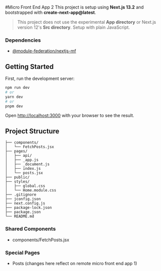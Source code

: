 #Micro Front End App 2
This project is setup using **Next.js 13.2** and bootstrapped with **create-next-app@latest**.

> This project does not use the experimental **App directory** or Next.js version 12's **Src directory**. Setup with plain JavaScript.

### Dependencies
- [@module-federation/nextjs-mf](https://www.npmjs.com/package/@module-federation/nextjs-mf)

## Getting Started

First, run the development server:

```bash
npm run dev
# or
yarn dev
# or
pnpm dev
```

Open [http://localhost:3000](http://localhost:3000) with your browser to see the result.

## Project Structure
```
├── components/
│   └── FetchPosts.jsx
├── pages/
│   ├── api/
│   ├── _app.js
│   ├── _document.js
│   ├── index.js
│   └── posts.jsx
├── public/
├── styles/
│   ├── global.css
│   └── Home.module.css
├── .gitignore
├── jconfig.json
├── next.config.js
├── package-lock.json
├── package.json
└── README.md
```
### Shared Components
- components/FetchPosts.jsx

### Special Pages
- Posts (changes here reflect on remote micro front end app 1)